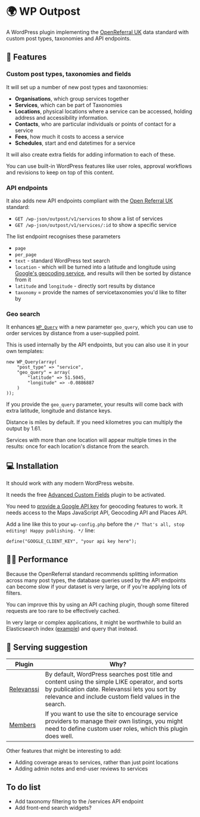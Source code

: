 # 🌍 WP Outpost

A WordPress plugin implementing the [OpenReferral UK](https://openreferraluk.org/) data standard with custom post types, taxonomies and API endpoints.

## 🎁 Features

### Custom post types, taxonomies and fields

It will set up a number of new post types and taxonomies:

- **Organisations**, which group services together
- **Services**, which can be part of Taxonomies
- **Locations**, physical locations where a service can be accessed, holding address and accessibility information.
- **Contacts**, who are particular individuals or points of contact for a service
- **Fees**, how much it costs to access a service
- **Schedules**, start and end datetimes for a service

It will also create extra fields for adding information to each of these.

You can use built-in WordPress features like user roles, approval workflows and revisions to keep on top of this content.

### API endpoints

It also adds new API endpoints compliant with the [Open Referral UK](https://openreferraluk.org/) standard:

- `GET /wp-json/outpost/v1/services` to show a list of services
- `GET /wp-json/outpost/v1/services/:id` to show a specific service

The list endpoint recognises these parameters

- `page`
- `per_page`
- `text` - standard WordPress text search
- `location` - which will be turned into a latitude and longitude using [Google's geocoding service](https://developers.google.com/maps/documentation/geocoding/overview), and results will then be sorted by distance from it
- `latitude` and `longitude` - directly sort results by distance
- `taxonomy` = provide the names of servicetaxonomies you'd like to filter by

### Geo search

It enhances [`WP_Query`](https://developer.wordpress.org/reference/classes/wp_query/) with a new parameter `geo_query`, which you can use to order services by distance from a user-supplied point.

This is used internally by the API endpoints, but you can also use it in your own templates:

```
new WP_Query(array(
    "post_type" => "service",
    "geo_query" = array(
        "latitude" => 51.5045,
        "longitude" => -0.0886887
    )
));
```

If you provide the `geo_query` parameter, your results will come back with extra latitude, longitude and distance keys.

Distance is miles by default. If you need kilometres you can multiply the output by 1.61.

Services with more than one location will appear multiple times in the results: once for each location's distance from the search.

## 💻 Installation

It should work with any modern WordPress website.

It needs the free [Advanced Custom Fields](https://www.advancedcustomfields.com/) plugin to be activated.

You need to [provide a Google API key](https://developers.google.com/maps/documentation/javascript/get-api-key) for geocoding features to work. It needs access to the Maps JavaScript API, Geocoding API and Places API.

Add a line like this to your `wp-config.php` before the `/* That's all, stop editing! Happy publishing. */` line:

```
define("GOOGLE_CLIENT_KEY", "your api key here");
```

## 🏃‍♀️ Performance

Because the OpenReferral standard recommends splitting information across many post types, the database queries used by the API endpoints can become slow if your dataset is very large, or if you're applying lots of filters.

You can improve this by using an API caching plugin, though some filtered requests are too rare to be effectively cached.

In very large or complex applications, it might be worthwhile to build an Elasticsearch index ([example](https://kinsta.com/knowledgebase/wordpress-elasticsearch/)) and query that instead.


## 🥙 Serving suggestion

| Plugin                                                  | Why?                                                                                                                                                                                                      |
|---------------------------------------------------------|-----------------------------------------------------------------------------------------------------------------------------------------------------------------------------------------------------------|
| [Relevanssi](https://wordpress.org/plugins/relevanssi/) | By default, WordPress searches post title and content using the simple LIKE operator, and sorts by publication date. Relevanssi lets you sort by relevance and include custom field values in the search. |
| [Members](https://wordpress.org/plugins/members/)       | If you want to use the site to encourage service providers to manage their own listings, you might need to define custom user roles, which this plugin does well.                                         |

Other features that might be interesting to add:

- Adding coverage areas to services, rather than just point locations
- Adding admin notes and end-user reviews to services


## To do list

- Add taxonomy filtering to the /services API endpoint
- Add front-end search widgets?
